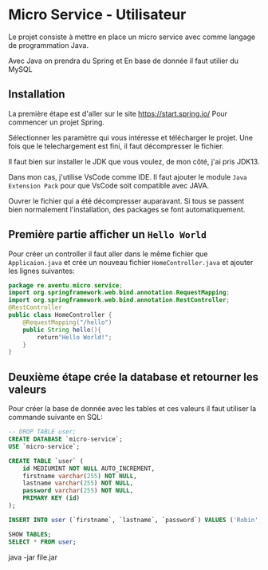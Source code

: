 # Micro Service - Utilisateur

Le projet consiste à mettre en place un micro service avec comme langage de programmation Java.

Avec Java on prendra du Spring et En base de donnée il faut utilier du MySQL

## Installation

La première étape est d'aller sur le site https://start.spring.io/
Pour commencer un projet Spring.

Sélectionner les paramètre qui vous intéresse et télécharger le projet.
Une fois que le telechargement est fini, il faut décompresser le fichier.

Il faut bien sur installer le JDK que vous voulez, de mon côté, j'ai pris JDK13.

Dans mon cas, j'utilise VsCode comme IDE.
Il faut ajouter le module `Java Extension Pack` pour que VsCode soit compatible avec JAVA.

Ouvrer le fichier qui a été décompresser auparavant.
Si tous se passent bien normalement l'installation, des packages se font automatiquement.

## Première partie afficher un `Hello World`

Pour créer un controller il faut aller dans le même fichier que `Applicaion.java` et crée un nouveau fichier `HomeController.java` et ajouter les lignes suivantes:
```JAVA
package re.aventu.micro.service;
import org.springframework.web.bind.annotation.RequestMapping;  
import org.springframework.web.bind.annotation.RestController;  
@RestController  
public class HomeController {  
    @RequestMapping("/hello")  
    public String hello(){  
        return"Hello World!";  
    }
}  
```

## Deuxième étape crée la database et retourner les valeurs

Pour créer la base de donnée avec les tables et ces valeurs il faut utiliser la commande suivante en SQL:
```SQL
-- DROP TABLE user;
CREATE DATABASE `micro-service`;
USE `micro-service`;

CREATE TABLE `user` (
	id MEDIUMINT NOT NULL AUTO_INCREMENT,
	firstname varchar(255) NOT NULL,  
	lastname varchar(255) NOT NULL,
	password varchar(255) NOT NULL,
    PRIMARY KEY (id)
);

INSERT INTO user (`firstname`, `lastname`, `password`) VALUES ('Robin', 'Bigeard', 'nuggets');

SHOW TABLES;
SELECT * FROM user;
```


java -jar file.jar